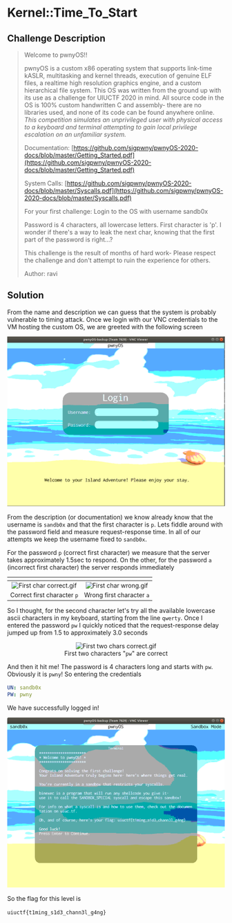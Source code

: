 # Kernel::Time_To_Start

## Challenge Description

> Welcome to pwnyOS!!
>
> pwnyOS is a custom x86 operating system that supports link-time kASLR, multitasking and kernel threads, execution of genuine ELF files, a realtime high resolution graphics engine, and a custom hierarchical file system. This OS was written from the ground up with its use as a challenge for UIUCTF 2020 in mind. All source code in the OS is 100% custom handwritten C and assembly- there are no libraries used, and none of its code can be found anywhere online. <i>This competition simulates an unprivileged user with physical access to a keyboard and terminal attempting to gain local privilege escalation on an unfamiliar system.</i>
>
> Documentation: [https://github.com/sigpwny/pwnyOS-2020-docs/blob/master/Getting_Started.pdf](https://github.com/sigpwny/pwnyOS-2020-docs/blob/master/Getting_Started.pdf)
>
> System Calls: [https://github.com/sigpwny/pwnyOS-2020-docs/blob/master/Syscalls.pdf](https://github.com/sigpwny/pwnyOS-2020-docs/blob/master/Syscalls.pdf)
>
> For your first challenge: Login to the OS with username sandb0x
>
> Password is 4 characters, all lowercase letters. First character is 'p'. I wonder if there's a way to leak the next char, knowing that the first part of the password is right...?
>
> This challenge is the result of months of hard work- Please respect the challenge and don't attempt to ruin the experience for others.
>
> Author: ravi

## Solution

From the name and description we can guess that the system is probably vulnerable to timing attack. Once we login with our VNC credentials to the VM hosting the custom OS, we are greeted with the following screen

![Login screen](login-screen.png)

From the description (or documentation) we know already know that the username is `sandb0x` and that the first character is `p`. Lets fiddle around with the password field and measure request-response time. In all of our attempts we keep the username fixed to `sandb0x`.

For the password `p` (correct first character) we measure that the server takes approximately 1.5sec to respond. On the other, for the password `a` (incorrect first character) the server responds immediately

[]()  | []()
:-------------------------:|:-------------------------:
![First char correct.gif](correct-1-char.gif)  |  ![First char wrong.gif](invalid-1-char.gif)
Correct first character `p`             |  Wrong first character `a`

So I thought, for the second character let's try all the available lowercase ascii characters in my keyboard, starting from the line `qwerty`. Once I entered the password `pw` I quickly noticed that the request-response delay jumped up from 1.5 to approximately 3.0 seconds

<figure style="text-align: center;">
  <img src="correct-2-chars.gif" alt="First two chars correct.gif" style="width:75%;height:50%;"/>
  <figcaption>First two characters "<code>pw</code>" are correct</figcaption>
</figure>

And then it hit me! The password is 4 characters long and starts with `pw`. Obviously it is `pwny`! So entering the credentials

```yaml
UN: sandb0x
PW: pwny
```

We have successfully logged in!

![login-success.png](login-success.png)

So the flag for this level is

`uiuctf{t1ming_s1d3_chann3l_g4ng}`
